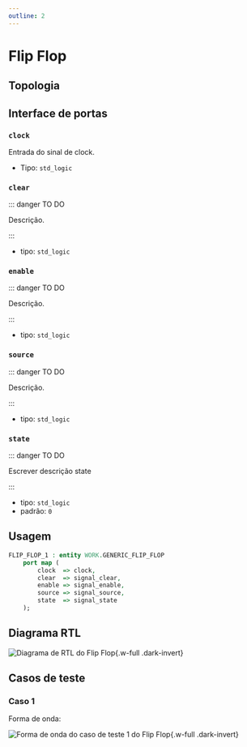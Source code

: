 ```yaml
---
outline: 2
---
```


# Flip Flop

## Topologia

<pan-container selector=".mermaid">

<!--@include: @<!--@include: @/.includes/generic_flip_flop-topology.md-->

</pan-container>

## Interface de portas

### `clock` <Badge type="success" text="INPUT" />

Entrada do sinal de clock.

- Tipo: `std_logic`

### `clear` <Badge type="success" text="INPUT" />

::: danger TO DO

Descrição.

:::

- tipo: `std_logic`

### `enable` <Badge type="success" text="INPUT" />

::: danger TO DO

Descrição.

:::

- tipo: `std_logic`

### `source` <Badge type="success" text="INPUT" />

::: danger TO DO

Descrição.

:::

- tipo: `std_logic`

### `state` <Badge type="danger" text="OUTPUT" />

::: danger TO DO

Escrever descrição state

:::

- tipo: `std_logic`
- padrão: `0`

## Usagem

```vhdl
FLIP_FLOP_1 : entity WORK.GENERIC_FLIP_FLOP
    port map (
        clock  => clock,
        clear  => signal_clear,
        enable => signal_enable,
        source => signal_source,
        state  => signal_state
    );
```

## Diagrama RTL

<pan-container>

![Diagrama de RTL do Flip Flop](/images/reference/components/generic_flip_flop_netlist.svg){.w-full .dark-invert}

</pan-container>

## Casos de teste

### Caso 1 <Badge type="info" text="tb_generic_flip_flop_case_1" />

Forma de onda:

<pan-container :grid="false">

![Forma de onda do caso de teste 1 do Flip Flop](/images/reference/components/tb_generic_flip_flop_case_1.svg){.w-full .dark-invert}

</pan-container>
